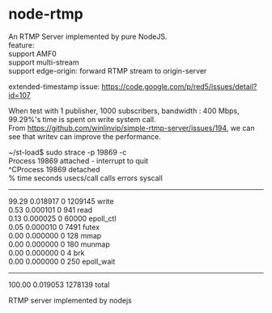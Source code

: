 node-rtmp
=========
An RTMP Server implemented by pure NodeJS.  
  feature:  
  support AMF0  
  support multi-stream  
  support edge-origin:  forward RTMP stream to origin-server  

extended-timestamp issue: https://code.google.com/p/red5/issues/detail?id=107

When test with 1 publisher, 1000 subscribers, bandwidth : 400 Mbps, 99.29%'s time is spent on write system call.  
From https://github.com/winlinvip/simple-rtmp-server/issues/194, we can see that writev can improve the performance.  

~/st-load$ sudo strace -p 19869 -c  
Process 19869 attached - interrupt to quit  
^CProcess 19869 detached  
% time     seconds  usecs/call     calls    errors syscall  
------ ----------- ----------- --------- --------- ----------------  
 99.29    0.018917           0   1209145           write  
  0.53    0.000101           0       941           read  
  0.13    0.000025           0     60000           epoll_ctl  
  0.05    0.000010           0      7491           futex  
  0.00    0.000000           0       128           mmap  
  0.00    0.000000           0       180           munmap  
  0.00    0.000000           0         4           brk  
  0.00    0.000000           0       250           epoll_wait  
------ ----------- ----------- --------- --------- ----------------  
100.00    0.019053               1278139           total  

RTMP server implemented by nodejs 
